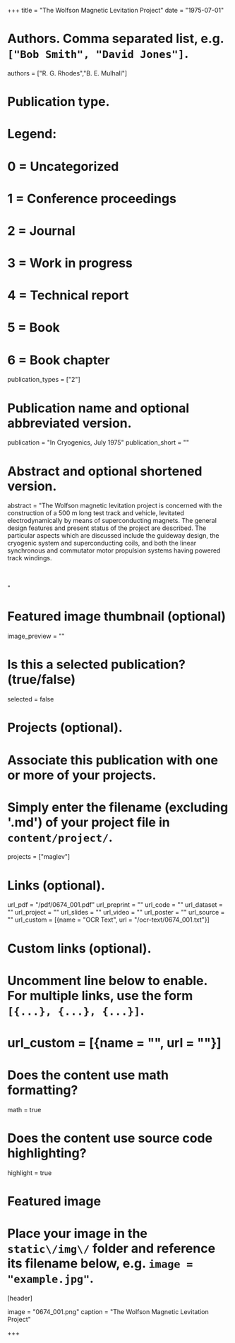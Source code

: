 +++
title = "The Wolfson Magnetic Levitation Project" 
date = "1975-07-01"

# Authors. Comma separated list, e.g. `["Bob Smith", "David Jones"]`.
authors = ["R. G. Rhodes","B. E. Mulhall"]

# Publication type.
# Legend:
# 0 = Uncategorized
# 1 = Conference proceedings
# 2 = Journal
# 3 = Work in progress
# 4 = Technical report
# 5 = Book
# 6 = Book chapter
publication_types = ["2"]

# Publication name and optional abbreviated version.
publication = "In Cryogenics, July 1975"
publication_short = ""

# Abstract and optional shortened version.
abstract = "The Wolfson magnetic levitation project is concerned with the construction of a 500 m long test track and vehicle, levitated electrodynamically by means of superconducting magnets. The general design features and present status of the project are described. The particular aspects which are discussed include the guideway design, the cryogenic system and superconducting coils, and both the linear synchronous and commutator motor propulsion systems having powered track windings.<br><br><br><br>"

# Featured image thumbnail (optional)
image_preview = ""

# Is this a selected publication? (true/false)
selected = false

# Projects (optional).
#   Associate this publication with one or more of your projects.
#   Simply enter the filename (excluding '.md') of your project file in `content/project/`.
projects = ["maglev"]

# Links \(optional\).

url_pdf = "/pdf/0674_001.pdf"
url_preprint = ""
url_code = ""
url_dataset = ""
url_project = ""
url_slides = ""
url_video = ""
url_poster = ""
url_source = ""
url_custom = [{name = "OCR Text", url = "/ocr-text/0674_001.txt"}] 

# Custom links (optional).
#   Uncomment line below to enable. For multiple links, use the form `[{...}, {...}, {...}]`.
# url_custom = [{name = "", url = ""}]

# Does the content use math formatting?
math = true

# Does the content use source code highlighting?
highlight = true

# Featured image
# Place your image in the `static\/img\/` folder and reference its filename below, e.g. `image = "example.jpg"`.
[header]

image = "0674_001.png"
caption = "The Wolfson Magnetic Levitation Project"

+++

